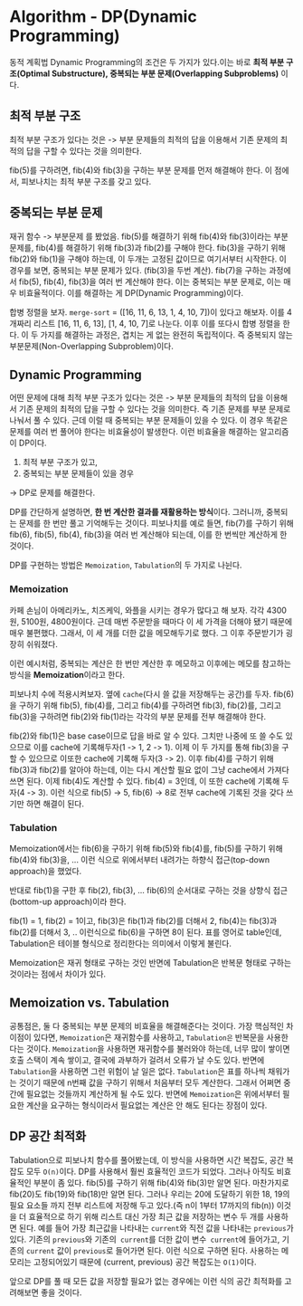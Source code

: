 # Algorithm - DP(Dynamic Programming)

동적 계획법 Dynamic Programming의 조건은 두 가지가 있다.이는 바로 **최적 부분 구조(Optimal Substructure), 중복되는 부분 문제(Overlapping Subproblems)** 이다.

## 최적 부분 구조

최적 부분 구조가 있다는 것은 -> 부분 문제들의 최적의 답을 이용해서 기존 문제의 최적의 답을 구할 수 있다는 것을 의미한다.

fib(5)를 구하려면, fib(4)와 fib(3)을 구하는 부분 문제를 먼저 해결해야 한다. 이 점에서, 피보나치는 최적 부분 구조를 갖고 있다.

## 중복되는 부분 문제

재귀 함수 -> 부분문제 를 봤었음. fib(5)를 해결하기 위해 fib(4)와 fib(3)이라는 부분문제를, fib(4)를 해결하기 위해 fib(3)과 fib(2)를 구해야 한다. fib(3)을 구하기 위해 fib(2)와 fib(1)을 구해야 하는데, 이 두개는 고정된 값이므로 여기서부터 시작한다. 이 경우를 보면, 중복되는 부분 문제가 있다. (fib(3)을 두번 계산). fib(7)을 구하는 과정에서 fib(5), fib(4), fib(3)을 여러 번 계산해야 한다. 이는 중복되는 부분 문제로, 이는 매우 비효율적이다. 이를 해결하는 게 DP(Dynamic Programming)이다.

합병 정렬을 보자. `merge-sort` = ([16, 11, 6, 13, 1, 4, 10, 7])이 있다고 해보자. 이를 4개짜리 리스트 [16, 11, 6, 13], [1, 4, 10, 7]로 나눈다. 이후 이를 또다시 합병 정렬을 한다. 이 두 가지를 해결하는 과정은, 겹치는 게 없는 완전히 독립적이다. 즉 중복되지 않는 부분문제(Non-Overlapping Subproblem)이다.

## Dynamic Programming

어떤 문제에 대해 최적 부분 구조가 있다는 것은 -> 부분 문제들의 최적의 답을 이용해서 기존 문제의 최적의 답을 구할 수 있다는 것을 의미한다. 즉 기존 문제를 부분 문제로 나눠서 풀 수 있다. 근데 이럴 때 중복되는 부분 문제들이 있을 수 있다. 이 경우 똑같은 문제를 여러 번 풀어야 한다는 비효율성이 발생한다. 이런 비효율을 해결하는 알고리즘이 DP이다.

1. 최적 부분 구조가 있고,
2. 중복되는 부분 문제들이 있을 경우

-> DP로 문제를 해결한다.

DP를 간단하게 설명하면, **한 번 계산한 결과를 재활용하는 방식**이다. 그러니까, 중복되는 문제를 한 번만 풀고 기억해두는 것이다. 피보나치를 예로 들면, fib(7)를 구하기 위해 fib(6), fib(5), fib(4), fib(3)을 여러 번 계산해야 되는데, 이를 한 번씩만 계산하게 한 것이다.

DP를 구현하는 방법은 `Memoization`, `Tabulation`의 두 가지로 나뉜다.

### Memoization

카페 손님이 아메리카노, 치즈케익, 와플을 시키는 경우가 많다고 해 보자. 각각 4300원, 5100원, 4800원이다. 근데 매번 주문받을 때마다 이 세 가격을 더해야 됐기 때문에 매우 불편했다. 그래서, 이 세 개를 더한 값을 메모해두기로 했다. 그 이후 주문받기가 굉장히 쉬워졌다.

이런 예시처럼, 중복되는 계산은 한 번만 계산한 후 메모하고 이후에는 메모를 참고하는 방식을 **Memoization**이라고 한다.

피보나치 수에 적용시켜보자. 옆에 `cache`(다시 쓸 값을 저장해두는 공간)를 두자. fib(6)을 구하기 위해 fib(5), fib(4)를, 그리고 fib(4)를 구하려면 fib(3), fib(2)를, 그리고 fib(3)을 구하려면 fib(2)와 fib(1)라는 각각의 부분 문제를 전부 해결해야 한다.

fib(2)와 fib(1)은 base case이므로 답을 바로 알 수 있다. 그치만 나중에 또 쓸 수도 있으므로 이를 cache에 기록해두자(1 -> 1, 2 -> 1). 이제 이 두 가지를 통해 fib(3)을 구할 수 있으므로 이또한 cache에 기록해 두자(3 -> 2). 이후 fib(4)를 구하기 위해 fib(3)과 fib(2)를 알아야 하는데, 이는 다시 계산할 필요 없이 그냥 cache에서 가져다 쓰면 된다. 이제 fib(4)도 계산할 수 있다. fib(4) = 3인데, 이 또한 cache에 기록해 두자(4 -> 3). 이런 식으로 fib(5) -> 5, fib(6) -> 8로 전부 cache에 기록된 것을 갖다 쓰기만 하면 해결이 된다.

### Tabulation

Memoization에서는 fib(6)을 구하기 위해 fib(5)와 fib(4)를, fib(5)를 구하기 위해 fib(4)와 fib(3)을, ... 이런 식으로 위에서부터 내려가는 하향식 접근(top-down approach)을 했었다.

반대로 fib(1)을 구한 후 fib(2), fib(3), ... fib(6)의 순서대로 구하는 것을 상향식 접근 (bottom-up approach)이라 한다.

fib(1) = 1, fib(2) = 1이고, fib(3)은 fib(1)과 fib(2)를 더해서 2, fib(4)는 fib(3)과 fib(2)를 더해서 3, .. 이런식으로 fib(6)을 구하면 8이 된다. 표를 영어로 table인데, Tabulation은 테이블 형식으로 정리한다는 의미에서 이렇게 불린다.

Memoization은 재귀 형태로 구하는 것인 반면에 Tabulation은 반복문 형태로 구하는 것이라는 점에서 차이가 있다.

## Memoization vs. Tabulation

공통점은, 둘 다 중복되는 부분 문제의 비효율을 해결해준다는 것이다. 가장 핵심적인 차이점이 있다면, `Memoization`은 재귀함수를 사용하고, `Tabulation은` 반복문을 사용한다는 것이다. `Memoization`을 사용하면 재귀함수를 불러와야 하는데, 너무 많이 쌓이면 호출 스택이 계속 쌓이고, 결국에 과부하가 걸려서 오류가 날 수도 있다. 반면에 `Tabulation`을 사용하면 그런 위험이 날 일은 없다. `Tabulation`은 표를 하나씩 채워가는 것이기 때문에 n번째 값을 구하기 위해서 처음부터 모두 계산한다. 그래서 어쩌면 중간에 필요없는 것들까지 계산하게 될 수도 있다. 반면에 `Memoization`은 위에서부터 필요한 계산을 요구하는 형식이라서 필요없는 계산은 안 해도 된다는 장점이 있다.

## DP 공간 최적화

Tabulation으로 피보나치 함수를 풀어봤는데, 이 방식을 사용하면 시간 복잡도, 공간 복잡도 모두 `O(n)`이다. DP를 사용해서 훨씬 효율적인 코드가 되었다. 그러나 아직도 비효율적인 부분이 좀 있다. fib(5)를 구하기 위해 fib(4)와 fib(3)만 알면 된다. 마찬가지로 fib(20)도 fib(19)와 fib(18)만 알면 된다. 그러나 우리는 20에 도달하기 위한 18, 19의 필요 요소들 까지 전부 리스트에 저장해 두고 있다.(즉 n이 1부터 17까지의 fib(n)) 이것을 더 효율적으로 하기 위해 리스트 대신 가장 최근 값을 저장하는 변수 두 개를 사용하면 된다. 예를 들어 가장 최근값을 나타내는 `current`와 직전 값을 나타내는 `previous`가 있다. 기존의 `previous`와 기존의` current`를 더한 값이 변수` current`에 들어가고, 기존의 `current` 값이 `previous`로 들어가면 된다. 이런 식으로 구하면 된다. 사용하는 메모리는 고정되어있기 때문에 (current, previous) 공간 복잡도는 `O(1)`이다.

앞으로 DP를 풀 때 모든 값을 저장할 필요가 없는 경우에는 이런 식의 공간 최적화를 고려해보면 좋을 것이다.
